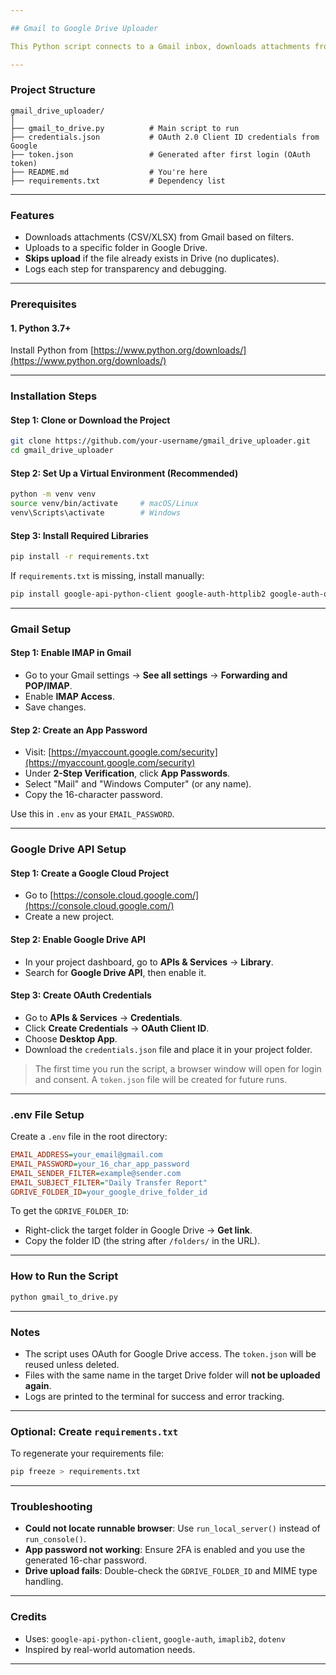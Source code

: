 ```yaml
---

## Gmail to Google Drive Uploader

This Python script connects to a Gmail inbox, downloads attachments from specific emails, and uploads them to a designated folder in Google Drive — skipping duplicates by filename.

---
```


### Project Structure

```
gmail_drive_uploader/
│
├── gmail_to_drive.py          # Main script to run
├── credentials.json           # OAuth 2.0 Client ID credentials from Google
├── token.json                 # Generated after first login (OAuth token)
├── README.md                  # You're here
├── requirements.txt           # Dependency list
```

---

### Features

* Downloads attachments (CSV/XLSX) from Gmail based on filters.
* Uploads to a specific folder in Google Drive.
* **Skips upload** if the file already exists in Drive (no duplicates).
* Logs each step for transparency and debugging.

---

### Prerequisites

#### 1. Python 3.7+

Install Python from [https://www.python.org/downloads/](https://www.python.org/downloads/)

---

### Installation Steps

#### Step 1: Clone or Download the Project

```bash
git clone https://github.com/your-username/gmail_drive_uploader.git
cd gmail_drive_uploader
```

#### Step 2: Set Up a Virtual Environment (Recommended)

```bash
python -m venv venv
source venv/bin/activate     # macOS/Linux
venv\Scripts\activate        # Windows
```

#### Step 3: Install Required Libraries

```bash
pip install -r requirements.txt
```

If `requirements.txt` is missing, install manually:

```bash
pip install google-api-python-client google-auth-httplib2 google-auth-oauthlib imaplib2 python-dotenv
```

---

### Gmail Setup

#### Step 1: Enable IMAP in Gmail

* Go to your Gmail settings → **See all settings** → **Forwarding and POP/IMAP**.
* Enable **IMAP Access**.
* Save changes.

#### Step 2: Create an App Password

* Visit: [https://myaccount.google.com/security](https://myaccount.google.com/security)
* Under **2-Step Verification**, click **App Passwords**.
* Select "Mail" and "Windows Computer" (or any name).
* Copy the 16-character password.

Use this in `.env` as your `EMAIL_PASSWORD`.

---

### Google Drive API Setup

#### Step 1: Create a Google Cloud Project

* Go to [https://console.cloud.google.com/](https://console.cloud.google.com/)
* Create a new project.

#### Step 2: Enable Google Drive API

* In your project dashboard, go to **APIs & Services** → **Library**.
* Search for **Google Drive API**, then enable it.

#### Step 3: Create OAuth Credentials

* Go to **APIs & Services** → **Credentials**.
* Click **Create Credentials** → **OAuth Client ID**.
* Choose **Desktop App**.
* Download the `credentials.json` file and place it in your project folder.

> The first time you run the script, a browser window will open for login and consent. A `token.json` file will be created for future runs.

---

### .env File Setup

Create a `.env` file in the root directory:

```ini
EMAIL_ADDRESS=your_email@gmail.com
EMAIL_PASSWORD=your_16_char_app_password
EMAIL_SENDER_FILTER=example@sender.com
EMAIL_SUBJECT_FILTER="Daily Transfer Report"
GDRIVE_FOLDER_ID=your_google_drive_folder_id
```

To get the `GDRIVE_FOLDER_ID`:

* Right-click the target folder in Google Drive → **Get link**.
* Copy the folder ID (the string after `/folders/` in the URL).

---

### How to Run the Script

```bash
python gmail_to_drive.py
```

---

### Notes

* The script uses OAuth for Google Drive access. The `token.json` will be reused unless deleted.
* Files with the same name in the target Drive folder will **not be uploaded again**.
* Logs are printed to the terminal for success and error tracking.

---

### Optional: Create `requirements.txt`

To regenerate your requirements file:

```bash
pip freeze > requirements.txt
```

---

### Troubleshooting

* **Could not locate runnable browser**: Use `run_local_server()` instead of `run_console()`.
* **App password not working**: Ensure 2FA is enabled and you use the generated 16-char password.
* **Drive upload fails**: Double-check the `GDRIVE_FOLDER_ID` and MIME type handling.

---

### Credits

* Uses: `google-api-python-client`, `google-auth`, `imaplib2`, `dotenv`
* Inspired by real-world automation needs.

---